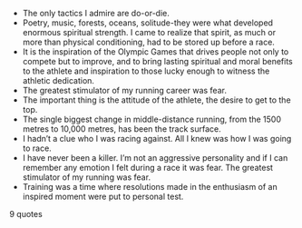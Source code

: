  - The only tactics I admire are do-or-die.
 - Poetry, music, forests, oceans, solitude-they were what developed enormous spiritual strength. I came to realize that spirit, as much or more than physical conditioning, had to be stored up before a race.
 - It is the inspiration of the Olympic Games that drives people not only to compete but to improve, and to bring lasting spiritual and moral benefits to the athlete and inspiration to those lucky enough to witness the athletic dedication.
 - The greatest stimulator of my running career was fear.
 - The important thing is the attitude of the athlete, the desire to get to the top.
 - The single biggest change in middle-distance running, from the 1500 metres to 10,000 metres, has been the track surface.
 - I hadn’t a clue who I was racing against. All I knew was how I was going to race.
 - I have never been a killer. I’m not an aggressive personality and if I can remember any emotion I felt during a race it was fear. The greatest stimulator of my running was fear.
 - Training was a time where resolutions made in the enthusiasm of an inspired moment were put to personal test.

9 quotes